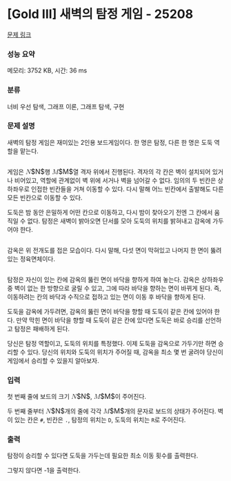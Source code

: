 # [Gold III] 새벽의 탐정 게임 - 25208 

[문제 링크](https://www.acmicpc.net/problem/25208) 

### 성능 요약

메모리: 3752 KB, 시간: 36 ms

### 분류

너비 우선 탐색, 그래프 이론, 그래프 탐색, 구현

### 문제 설명

<p>새벽의 탐정 게임은 재미있는 2인용 보드게임이다. 한 명은 탐정, 다른 한 명은 도둑 역할을 맡는다.</p>

<p style="text-align: center;"><img alt="" src="https://upload.acmicpc.net/a3b202e6-a324-4752-a49b-48dcc39531df/-/preview/"></p>

<p>게임은 <mjx-container class="MathJax" jax="CHTML" style="font-size: 111.4%; position: relative;"><mjx-math class="MJX-TEX" aria-hidden="true"><mjx-mi class="mjx-i"><mjx-c class="mjx-c1D441 TEX-I"></mjx-c></mjx-mi></mjx-math><mjx-assistive-mml unselectable="on" display="inline"><math xmlns="http://www.w3.org/1998/Math/MathML"><mi>N</mi></math></mjx-assistive-mml><span aria-hidden="true" class="no-mathjax mjx-copytext">$N$</span></mjx-container>행 <mjx-container class="MathJax" jax="CHTML" style="font-size: 111.4%; position: relative;"><mjx-math class="MJX-TEX" aria-hidden="true"><mjx-mi class="mjx-i"><mjx-c class="mjx-c1D440 TEX-I"></mjx-c></mjx-mi></mjx-math><mjx-assistive-mml unselectable="on" display="inline"><math xmlns="http://www.w3.org/1998/Math/MathML"><mi>M</mi></math></mjx-assistive-mml><span aria-hidden="true" class="no-mathjax mjx-copytext">$M$</span></mjx-container>열 격자 위에서 진행된다. 격자의 각 칸은 벽이 설치되어 있거나 비어있고, 역할에 관계없이 벽 위에 서거나 벽을 넘어갈 수 없다. 임의의 두 빈칸은 상하좌우로 인접한 빈칸들을 거쳐 이동할 수 있다. 다시 말해 어느 빈칸에서 출발해도 다른 모든 빈칸으로 이동할 수 있다.</p>

<p>도둑은 밤 동안 은밀하게 어떤 칸으로 이동하고, 다시 밤이 찾아오기 전엔 그 칸에서 움직일 수 없다. 탐정은 새벽이 밝아오면 단서를 모아 도둑의 위치를 밝혀내고 감옥에 가두어야 한다.</p>

<p style="text-align: center;"><img alt="" src="https://upload.acmicpc.net/6aee3896-2c54-4dea-874d-521f6c60f4bc/-/preview/"></p>

<p>감옥은 위 전개도를 접은 모습이다. 다시 말해, 다섯 면이 막혀있고 나머지 한 면이 뚫려있는 정육면체이다.</p>

<p style="text-align: center;"><img alt="" src="https://upload.acmicpc.net/cbcb4065-a7c8-4adc-8b61-59518cea3d7f/-/preview/"></p>

<p>탐정은 자신이 있는 칸에 감옥의 뚫린 면이 바닥을 향하게 하여 놓는다. 감옥은 상하좌우 중 벽이 없는 한 방향으로 굴릴 수 있고, 그에 따라 바닥을 향하는 면이 바뀌게 된다. 즉, 이동하려는 칸의 바닥과 수직으로 접하고 있는 면이 이동 후 바닥을 향하게 된다.</p>

<p>도둑을 감옥에 가두려면, 감옥의 뚫린 면이 바닥을 향할 때 도둑이 같은 칸에 있어야 한다. 만약 막힌 면이 바닥을 향할 때 도둑이 같은 칸에 있다면 도둑은 바로 승리를 선언하고 탐정은 패배하게 된다.</p>

<p>당신은 탐정 역할이고, 도둑의 위치를 특정했다. 이제 도둑을 감옥으로 가두기만 하면 승리할 수 있다. 당신의 위치와 도둑의 위치가 주어질 때, 감옥을 최소 몇 번 굴려야 당신이 게임에서 승리할 수 있을지 알아보자.</p>

### 입력 

 <p>첫 번째 줄에 보드의 크기 <mjx-container class="MathJax" jax="CHTML" style="font-size: 111.4%; position: relative;"><mjx-math class="MJX-TEX" aria-hidden="true"><mjx-mi class="mjx-i"><mjx-c class="mjx-c1D441 TEX-I"></mjx-c></mjx-mi></mjx-math><mjx-assistive-mml unselectable="on" display="inline"><math xmlns="http://www.w3.org/1998/Math/MathML"><mi>N</mi></math></mjx-assistive-mml><span aria-hidden="true" class="no-mathjax mjx-copytext">$N$</span></mjx-container>, <mjx-container class="MathJax" jax="CHTML" style="font-size: 111.4%; position: relative;"><mjx-math class="MJX-TEX" aria-hidden="true"><mjx-mi class="mjx-i"><mjx-c class="mjx-c1D440 TEX-I"></mjx-c></mjx-mi></mjx-math><mjx-assistive-mml unselectable="on" display="inline"><math xmlns="http://www.w3.org/1998/Math/MathML"><mi>M</mi></math></mjx-assistive-mml><span aria-hidden="true" class="no-mathjax mjx-copytext">$M$</span></mjx-container>이 주어진다.</p>

<p>두 번째 줄부터 <mjx-container class="MathJax" jax="CHTML" style="font-size: 111.4%; position: relative;"><mjx-math class="MJX-TEX" aria-hidden="true"><mjx-mi class="mjx-i"><mjx-c class="mjx-c1D441 TEX-I"></mjx-c></mjx-mi></mjx-math><mjx-assistive-mml unselectable="on" display="inline"><math xmlns="http://www.w3.org/1998/Math/MathML"><mi>N</mi></math></mjx-assistive-mml><span aria-hidden="true" class="no-mathjax mjx-copytext">$N$</span></mjx-container>개의 줄에 각각 <mjx-container class="MathJax" jax="CHTML" style="font-size: 111.4%; position: relative;"><mjx-math class="MJX-TEX" aria-hidden="true"><mjx-mi class="mjx-i"><mjx-c class="mjx-c1D440 TEX-I"></mjx-c></mjx-mi></mjx-math><mjx-assistive-mml unselectable="on" display="inline"><math xmlns="http://www.w3.org/1998/Math/MathML"><mi>M</mi></math></mjx-assistive-mml><span aria-hidden="true" class="no-mathjax mjx-copytext">$M$</span></mjx-container>개의 문자로 보드의 상태가 주어진다. 벽이 있는 칸은 <code>#</code>, 빈칸은 <code>.</code>, 탐정의 위치는 <code>D</code>, 도둑의 위치는 <code>R</code>로 주어진다.</p>

### 출력 

 <p>탐정이 승리할 수 있다면 도둑을 가두는데 필요한 최소 이동 횟수를 출력한다.</p>

<p>그렇지 않다면 -1을 출력한다.</p>


